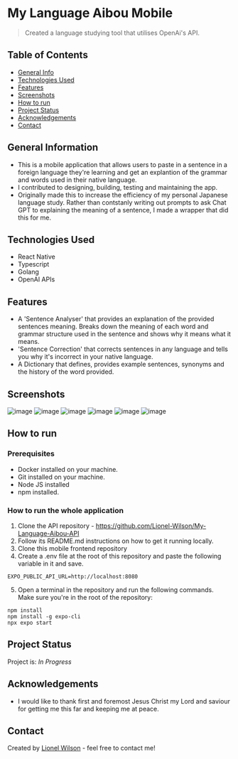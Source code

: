 # My Language Aibou Mobile 
> Created a language studying tool that utilises OpenAi's API.


## Table of Contents
* [General Info](#general-information)
* [Technologies Used](#technologies-used)
* [Features](#features)
* [Screenshots](#screenshots)
* [How to run](#how-to-run)
* [Project Status](#project-status)
* [Acknowledgements](#acknowledgements)
* [Contact](#contact)

## General Information
- This is a mobile application that allows users to paste in a sentence in a foreign language they're learning and get an explantion of the grammar and words used in their native language. 
- I contributed to designing, building, testing and maintaining the app.
- Originally made this to increase the efficiency of my personal Japanese language study. Rather than contstanly writing out prompts to ask Chat GPT to explaining the meaning of a sentence, I made a wrapper that did this for me.

## Technologies Used
- React Native
- Typescript
- Golang
- OpenAI APIs

## Features
- A 'Sentence Analyser' that provides an explanation of the provided sentences meaning. Breaks down the meaning of each word and grammar structure used in the sentence and shows why it means what it means.
- 'Sentence Correction' that corrects sentences in any language and tells you why it's incorrect in your native language.
- A Dictionary that defines, provides example sentences, synonyms and the history of the word provided.


## Screenshots
![image](https://github.com/user-attachments/assets/fc790cc6-7328-487a-a839-63873366f43b)
![image](https://github.com/user-attachments/assets/6ebb025b-9f7c-410d-bda2-9e187edda730)
![image](https://github.com/user-attachments/assets/a90f9e8d-9fbd-4e97-a926-cfc7a56225d3)
![image](https://github.com/user-attachments/assets/0b738ae6-b6c5-4d58-9b77-908a2dbe2c8f)
![image](https://github.com/user-attachments/assets/7c33a5bd-4354-4747-9abb-cc54915acec0)
![image](https://github.com/user-attachments/assets/6e52f3de-84ac-4d15-a861-c51937b0f27e)



## How to run

### Prerequisites

- Docker installed on your machine.
- Git installed on your machine.
- Node JS installed
- npm installed.

### How to run the whole application

1. Clone the API repository - https://github.com/Lionel-Wilson/My-Language-Aibou-API
2. Follow its README.md instructions on how to get it running locally.
3. Clone this mobile frontend repository
4. Create a .env file at the root of this repository and paste the following variable in it and save.
```
EXPO_PUBLIC_API_URL=http://localhost:8080
```
5. Open a terminal in the repository and run the following commands. Make sure you're in the root of the repository:

```
npm install
npm install -g expo-cli  
npx expo start
```

## Project Status
Project is: _In Progress_

## Acknowledgements
- I would like to thank first and foremost Jesus Christ my Lord and saviour for
getting me this far and keeping me at peace.

## Contact
Created by [Lionel Wilson](https://github.com/Lionel-Wilson) - feel free to contact me!

